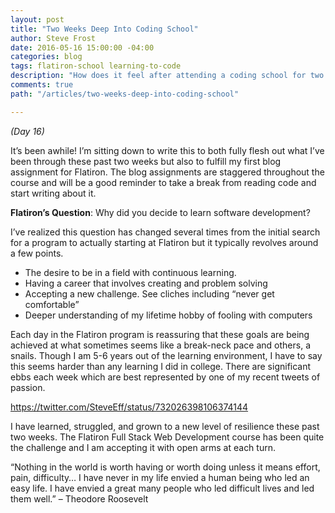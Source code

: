 ```yaml
---
layout: post
title: "Two Weeks Deep Into Coding School"
author: Steve Frost
date: 2016-05-16 15:00:00 -04:00
categories: blog
tags: flatiron-school learning-to-code
description: "How does it feel after attending a coding school for two weeks? I do a brief recap this week."
comments: true
path: "/articles/two-weeks-deep-into-coding-school"

---
```

_(Day 16)_

It’s been awhile! I’m sitting down to write this to both fully flesh out what I’ve been through these past two weeks but also to fulfill my first blog assignment for Flatiron. The blog assignments are staggered throughout the course and will be a good reminder to take a break from reading code and start writing about it.

**Flatiron’s Question**: Why did you decide to learn software development?

I’ve realized this question has changed several times from the initial search for a program to actually starting at Flatiron but it typically revolves around a few points.

* The desire to be in a field with continuous learning.
* Having a career that involves creating and problem solving
* Accepting a new challenge. See cliches including “never get comfortable”
* Deeper understanding of my lifetime hobby of fooling with computers

Each day in the Flatiron program is reassuring that these goals are being achieved at what sometimes seems like a break-neck pace and others, a snails. Though I am 5-6 years out of the learning environment, I have to say this seems harder than any learning I did in college. There are significant ebbs each week which are best represented by one of my recent tweets of passion.

https://twitter.com/SteveEff/status/732026398106374144

I have learned, struggled, and grown to a new level of resilience these past two weeks. The Flatiron Full Stack Web Development course has been quite the challenge and I am accepting it with open arms at each turn.

“Nothing in the world is worth having or worth doing unless it means effort, pain, difficulty… I have never in my life envied a human being who led an easy life. I have envied a great many people who led difficult lives and led them well.” – Theodore Roosevelt
